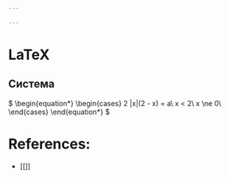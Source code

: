 ```yaml
---

---
```

# LaTeX
## Система
$
\begin{equation*}
 \begin{cases}
 2 |x|(2 - x) = a\\
 x < 2\\
 x \ne 0\\
 \end{cases}
\end{equation*}
$


# References:
- [[]]